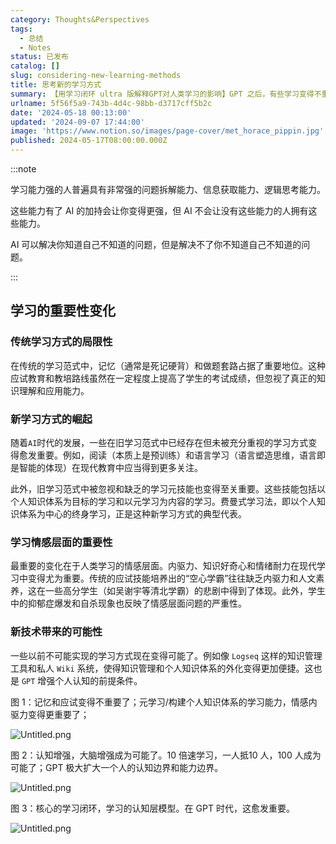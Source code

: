 ```yaml
---
category: Thoughts&Perspectives
tags:
  - 总结
  - Notes
status: 已发布
catalog: []
slug: considering-new-learning-methods
title: 思考新的学习方式
summary: 【用学习闭环 ultra 版解释GPT对人类学习的影响】GPT 之后，有些学习变得不重要了，有些学习变得更重要了，有些学习从不可能变成可能了。
urlname: 5f56f5a9-743b-4d4c-98bb-d3717cff5b2c
date: '2024-05-18 00:13:00'
updated: '2024-09-07 17:44:00'
image: 'https://www.notion.so/images/page-cover/met_horace_pippin.jpg'
published: 2024-05-17T08:00:00.000Z
---
```


:::note


学习能力强的人普遍具有非常强的问题拆解能力、信息获取能力、逻辑思考能力。


这些能力有了 AI 的加持会让你变得更强，但 AI 不会让没有这些能力的人拥有这些能力。


AI 可以解决你知道自己不知道的问题，但是解决不了你不知道自己不知道的问题。


:::


## 学习的重要性变化


### 传统学习方式的局限性


在传统的学习范式中，记忆（通常是死记硬背）和做题套路占据了重要地位。这种应试教育和教培路线虽然在一定程度上提高了学生的考试成绩，但忽视了真正的知识理解和应用能力。


### 新学习方式的崛起


随着`AI`时代的发展，一些在旧学习范式中已经存在但未被充分重视的学习方式变得愈发重要。例如，阅读（本质上是预训练）和语言学习（语言塑造思维，语言即是智能的体现）在现代教育中应当得到更多关注。


此外，旧学习范式中被忽视和缺乏的学习元技能也变得至关重要。这些技能包括以个人知识体系为目标的学习和以元学习为内容的学习。费曼式学习法，即以个人知识体系为中心的终身学习，正是这种新学习方式的典型代表。


### 学习情感层面的重要性


最重要的变化在于人类学习的情感层面。内驱力、知识好奇心和情绪耐力在现代学习中变得尤为重要。传统的应试技能培养出的“空心学霸”往往缺乏内驱力和人文素养，这在一些高分学生（如吴谢宇等清北学霸）的悲剧中得到了体现。此外，学生中的抑郁症爆发和自杀现象也反映了情感层面问题的严重性。


### 新技术带来的可能性


一些以前不可能实现的学习方式现在变得可能了。例如像 `Logseq` 这样的知识管理工具和私人 `Wiki` 系统，使得知识管理和个人知识体系的外化变得更加便捷。这也是 `GPT` 增强个人认知的前提条件。


图 1：记忆和应试变得不重要了；元学习/构建个人知识体系的学习能力，情感内驱力变得更重要了；


![Untitled.png](https://prod-files-secure.s3.us-west-2.amazonaws.com/5d24fe63-e567-4804-86f9-9fdc62e13082/a8319b77-00b3-43d9-9f99-e58187f20cfe/Untitled.png?X-Amz-Algorithm=AWS4-HMAC-SHA256&X-Amz-Content-Sha256=UNSIGNED-PAYLOAD&X-Amz-Credential=ASIAZI2LB4666HPYB5GS%2F20250322%2Fus-west-2%2Fs3%2Faws4_request&X-Amz-Date=20250322T213152Z&X-Amz-Expires=3600&X-Amz-Security-Token=IQoJb3JpZ2luX2VjEGwaCXVzLXdlc3QtMiJIMEYCIQCr%2BMjuIbn21CRB4qiMkxbRmIfJSKHzc34EhcSnKsfa8QIhAMlYkA5aMlWLnfrnDCrPRs8v%2F77bZrBi%2FqlAFmnyTPGPKogECMX%2F%2F%2F%2F%2F%2F%2F%2F%2F%2FwEQABoMNjM3NDIzMTgzODA1IgwNwXZwH2zMrfr%2FiAIq3ANnbylqp7na2PCY%2BXc1iwYPGj%2BeLSJfqASQJcXnVs%2FFj%2F3OtZESQUMpcMQTJZwXb%2FxhNa4CfZSTe9UXhVOIBitSTuHPsqnnFet6tBLI4ufXZvJud0UxPbJA3Gl1rmfGurjt59%2FkRWT5srLo%2F7ON7lYS0ubTk9LszEWdGYfFXYKQUe734xK3BiSmQL9yHGC1q3xwBc82aJfHKzZGgP2P0cW3wsIYIivAhWiRALKeoV%2BgRf5c3Duz8YusYQaRoNoIZRQ87S2UKgC0OsI7MqtGCe4%2B0JNaW4Da3c2T7E98lF%2FT%2BpzB01nyupAUkDdPhGkdpn%2FQUnViiFwQCT5sbFbNMSCc1JXKy5aJ9D5QBObvrH8PJDT2Y%2BbNbMlaYmp2eEZKP29dKb41c9WFEGMD76rX34EADY5cUIbSc9EJcu1SjhBA0so8y%2FHGT%2B28Vz6%2BoVsI91gxBtKI61AeyqQYrKLRO37xNH1iPCBoQfBXF0Yee7YJYU5qtWHet5PXO1%2F97f5Nass2tWXY%2F%2FcN%2BROQ9wzpt640u0NNuYI%2FzMSIG9sCd6WJzG8fktwWZB7LXFzd%2BxP0GqVjqllSUSITqhwZtCu3ylDWb1W%2FHQwOUNujsbFcvx9eOUeT4ESUceAVwSpmtTCltfy%2BBjqkARKRN%2FHBkFYq4xMFYqVT0fdZEAGoXrTQWrh4hy12ZO3Fgo7PkXmKldrwo928neoO%2FgU23y4PQqqqW43miVMYekwdPFMsqFedRm0tfRZX2V3cN6MAhNhjdo2KEt%2FcQ1B5SL4wG04IGUvFKIb1JBDxOk3koJgjx1WeOjnmfFt09%2BLRkdwuU%2Bt58EN%2FdlDZSaShsXKboky%2FNBmIhAwBe37441iKSrqB&X-Amz-Signature=2278fc105c69c189faa4f11c690603acaf3a6612585bcd02a593e5fd5bc20569&X-Amz-SignedHeaders=host&x-id=GetObject)


图 2：认知增强，大脑增强成为可能了。10 倍速学习，一人抵10 人，100 人成为可能了；GPT 极大扩大一个人的认知边界和能力边界。


![Untitled.png](https://prod-files-secure.s3.us-west-2.amazonaws.com/5d24fe63-e567-4804-86f9-9fdc62e13082/e195b372-4d2b-479c-9e75-1be4e2c1412e/Untitled.png?X-Amz-Algorithm=AWS4-HMAC-SHA256&X-Amz-Content-Sha256=UNSIGNED-PAYLOAD&X-Amz-Credential=ASIAZI2LB4666HPYB5GS%2F20250322%2Fus-west-2%2Fs3%2Faws4_request&X-Amz-Date=20250322T213152Z&X-Amz-Expires=3600&X-Amz-Security-Token=IQoJb3JpZ2luX2VjEGwaCXVzLXdlc3QtMiJIMEYCIQCr%2BMjuIbn21CRB4qiMkxbRmIfJSKHzc34EhcSnKsfa8QIhAMlYkA5aMlWLnfrnDCrPRs8v%2F77bZrBi%2FqlAFmnyTPGPKogECMX%2F%2F%2F%2F%2F%2F%2F%2F%2F%2FwEQABoMNjM3NDIzMTgzODA1IgwNwXZwH2zMrfr%2FiAIq3ANnbylqp7na2PCY%2BXc1iwYPGj%2BeLSJfqASQJcXnVs%2FFj%2F3OtZESQUMpcMQTJZwXb%2FxhNa4CfZSTe9UXhVOIBitSTuHPsqnnFet6tBLI4ufXZvJud0UxPbJA3Gl1rmfGurjt59%2FkRWT5srLo%2F7ON7lYS0ubTk9LszEWdGYfFXYKQUe734xK3BiSmQL9yHGC1q3xwBc82aJfHKzZGgP2P0cW3wsIYIivAhWiRALKeoV%2BgRf5c3Duz8YusYQaRoNoIZRQ87S2UKgC0OsI7MqtGCe4%2B0JNaW4Da3c2T7E98lF%2FT%2BpzB01nyupAUkDdPhGkdpn%2FQUnViiFwQCT5sbFbNMSCc1JXKy5aJ9D5QBObvrH8PJDT2Y%2BbNbMlaYmp2eEZKP29dKb41c9WFEGMD76rX34EADY5cUIbSc9EJcu1SjhBA0so8y%2FHGT%2B28Vz6%2BoVsI91gxBtKI61AeyqQYrKLRO37xNH1iPCBoQfBXF0Yee7YJYU5qtWHet5PXO1%2F97f5Nass2tWXY%2F%2FcN%2BROQ9wzpt640u0NNuYI%2FzMSIG9sCd6WJzG8fktwWZB7LXFzd%2BxP0GqVjqllSUSITqhwZtCu3ylDWb1W%2FHQwOUNujsbFcvx9eOUeT4ESUceAVwSpmtTCltfy%2BBjqkARKRN%2FHBkFYq4xMFYqVT0fdZEAGoXrTQWrh4hy12ZO3Fgo7PkXmKldrwo928neoO%2FgU23y4PQqqqW43miVMYekwdPFMsqFedRm0tfRZX2V3cN6MAhNhjdo2KEt%2FcQ1B5SL4wG04IGUvFKIb1JBDxOk3koJgjx1WeOjnmfFt09%2BLRkdwuU%2Bt58EN%2FdlDZSaShsXKboky%2FNBmIhAwBe37441iKSrqB&X-Amz-Signature=be35b497758cd7fe8ece8dda06b6d0e37f17b4e1a1bb947db4f28c95679c01d1&X-Amz-SignedHeaders=host&x-id=GetObject)


图 3：核心的学习闭环，学习的认知层模型。在 GPT 时代，这愈发重要。


![Untitled.png](https://prod-files-secure.s3.us-west-2.amazonaws.com/5d24fe63-e567-4804-86f9-9fdc62e13082/57f2a38d-97b9-407e-baa1-8fecb8348e87/Untitled.png?X-Amz-Algorithm=AWS4-HMAC-SHA256&X-Amz-Content-Sha256=UNSIGNED-PAYLOAD&X-Amz-Credential=ASIAZI2LB4666HPYB5GS%2F20250322%2Fus-west-2%2Fs3%2Faws4_request&X-Amz-Date=20250322T213152Z&X-Amz-Expires=3600&X-Amz-Security-Token=IQoJb3JpZ2luX2VjEGwaCXVzLXdlc3QtMiJIMEYCIQCr%2BMjuIbn21CRB4qiMkxbRmIfJSKHzc34EhcSnKsfa8QIhAMlYkA5aMlWLnfrnDCrPRs8v%2F77bZrBi%2FqlAFmnyTPGPKogECMX%2F%2F%2F%2F%2F%2F%2F%2F%2F%2FwEQABoMNjM3NDIzMTgzODA1IgwNwXZwH2zMrfr%2FiAIq3ANnbylqp7na2PCY%2BXc1iwYPGj%2BeLSJfqASQJcXnVs%2FFj%2F3OtZESQUMpcMQTJZwXb%2FxhNa4CfZSTe9UXhVOIBitSTuHPsqnnFet6tBLI4ufXZvJud0UxPbJA3Gl1rmfGurjt59%2FkRWT5srLo%2F7ON7lYS0ubTk9LszEWdGYfFXYKQUe734xK3BiSmQL9yHGC1q3xwBc82aJfHKzZGgP2P0cW3wsIYIivAhWiRALKeoV%2BgRf5c3Duz8YusYQaRoNoIZRQ87S2UKgC0OsI7MqtGCe4%2B0JNaW4Da3c2T7E98lF%2FT%2BpzB01nyupAUkDdPhGkdpn%2FQUnViiFwQCT5sbFbNMSCc1JXKy5aJ9D5QBObvrH8PJDT2Y%2BbNbMlaYmp2eEZKP29dKb41c9WFEGMD76rX34EADY5cUIbSc9EJcu1SjhBA0so8y%2FHGT%2B28Vz6%2BoVsI91gxBtKI61AeyqQYrKLRO37xNH1iPCBoQfBXF0Yee7YJYU5qtWHet5PXO1%2F97f5Nass2tWXY%2F%2FcN%2BROQ9wzpt640u0NNuYI%2FzMSIG9sCd6WJzG8fktwWZB7LXFzd%2BxP0GqVjqllSUSITqhwZtCu3ylDWb1W%2FHQwOUNujsbFcvx9eOUeT4ESUceAVwSpmtTCltfy%2BBjqkARKRN%2FHBkFYq4xMFYqVT0fdZEAGoXrTQWrh4hy12ZO3Fgo7PkXmKldrwo928neoO%2FgU23y4PQqqqW43miVMYekwdPFMsqFedRm0tfRZX2V3cN6MAhNhjdo2KEt%2FcQ1B5SL4wG04IGUvFKIb1JBDxOk3koJgjx1WeOjnmfFt09%2BLRkdwuU%2Bt58EN%2FdlDZSaShsXKboky%2FNBmIhAwBe37441iKSrqB&X-Amz-Signature=9dd4069add0711eca401728427eced6a39ea6ea9fdd8fc961c01f66b9e7e081b&X-Amz-SignedHeaders=host&x-id=GetObject)

